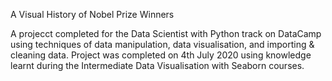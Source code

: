 A Visual History of Nobel Prize Winners

A projecct completed for the Data Scientist with Python track on DataCamp using techniques of data manipulation, data visualisation, and importing & cleaning data. Project was completed on 4th July 2020 using knowledge learnt during the Intermediate Data Visualisation with Seaborn courses.
